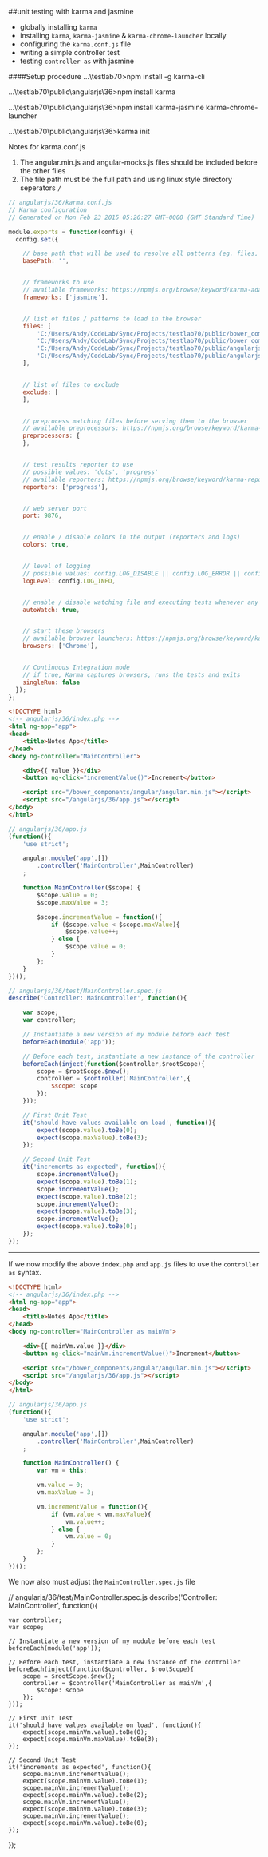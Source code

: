 ##unit testing with karma and jasmine
* globally installing `karma`
* installing `karma`, `karma-jasmine` & `karma-chrome-launcher` locally
* configuring the `karma.conf.js` file
* writing a simple controller test
* testing `controller as` with jasmine



####Setup procedure
...\testlab70>npm install -g karma-cli

...\testlab70\public\angularjs\36>npm install karma


...\testlab70\public\angularjs\36>npm install karma-jasmine karma-chrome-launcher

...\testlab70\public\angularjs\36>karma init

Notes for karma.conf.js
1) The angular.min.js and angular-mocks.js files should be included
before the other files
2) The file path must be the full path and using linux style directory seperators `/`

```javascript
// angularjs/36/karma.conf.js
// Karma configuration
// Generated on Mon Feb 23 2015 05:26:27 GMT+0000 (GMT Standard Time)

module.exports = function(config) {
  config.set({

    // base path that will be used to resolve all patterns (eg. files, exclude)
    basePath: '',


    // frameworks to use
    // available frameworks: https://npmjs.org/browse/keyword/karma-adapter
    frameworks: ['jasmine'],


    // list of files / patterns to load in the browser
    files: [
        'C:/Users/Andy/CodeLab/Sync/Projects/testlab70/public/bower_components/angular/angular.min.js',
        'C:/Users/Andy/CodeLab/Sync/Projects/testlab70/public/bower_components/angular-mocks/angular-mocks.js',
        'C:/Users/Andy/CodeLab/Sync/Projects/testlab70/public/angularjs/36/app.js',
        'C:/Users/Andy/CodeLab/Sync/Projects/testlab70/public/angularjs/36/test/*.spec.js'
    ],


    // list of files to exclude
    exclude: [
    ],


    // preprocess matching files before serving them to the browser
    // available preprocessors: https://npmjs.org/browse/keyword/karma-preprocessor
    preprocessors: {
    },


    // test results reporter to use
    // possible values: 'dots', 'progress'
    // available reporters: https://npmjs.org/browse/keyword/karma-reporter
    reporters: ['progress'],


    // web server port
    port: 9876,


    // enable / disable colors in the output (reporters and logs)
    colors: true,


    // level of logging
    // possible values: config.LOG_DISABLE || config.LOG_ERROR || config.LOG_WARN || config.LOG_INFO || config.LOG_DEBUG
    logLevel: config.LOG_INFO,


    // enable / disable watching file and executing tests whenever any file changes
    autoWatch: true,


    // start these browsers
    // available browser launchers: https://npmjs.org/browse/keyword/karma-launcher
    browsers: ['Chrome'],


    // Continuous Integration mode
    // if true, Karma captures browsers, runs the tests and exits
    singleRun: false
  });
};
```



```html
<!DOCTYPE html>
<!-- angularjs/36/index.php -->
<html ng-app="app">
<head>
    <title>Notes App</title>
</head>
<body ng-controller="MainController">

    <div>{{ value }}</div>
    <button ng-click="incrementValue()">Increment</button>

    <script src="/bower_components/angular/angular.min.js"></script>
    <script src="/angularjs/36/app.js"></script>
</body>
</html>
```

```javascript
// angularjs/36/app.js
(function(){
    'use strict';

    angular.module('app',[])
        .controller('MainController',MainController)
    ;

    function MainController($scope) {
        $scope.value = 0;
        $scope.maxValue = 3;

        $scope.incrementValue = function(){
            if ($scope.value < $scope.maxValue){
                $scope.value++;
            } else {
                $scope.value = 0;
            }
        };
    }
})();
```

```javascript
// angularjs/36/test/MainController.spec.js
describe('Controller: MainController', function(){

    var scope;
    var controller;

    // Instantiate a new version of my module before each test
    beforeEach(module('app'));

    // Before each test, instantiate a new instance of the controller
    beforeEach(inject(function($controller,$rootScope){
        scope = $rootScope.$new();
        controller = $controller('MainController',{
            $scope: scope
        });
    }));

    // First Unit Test
    it('should have values available on load', function(){
        expect(scope.value).toBe(0);
        expect(scope.maxValue).toBe(3);
    });

    // Second Unit Test
    it('increments as expected', function(){
        scope.incrementValue();
        expect(scope.value).toBe(1);
        scope.incrementValue();
        expect(scope.value).toBe(2);
        scope.incrementValue();
        expect(scope.value).toBe(3);
        scope.incrementValue();
        expect(scope.value).toBe(0);
    });
});
```


___

If we now modify the above `index.php` and `app.js` files to use the `controller as` syntax.

```html
<!DOCTYPE html>
<!-- angularjs/36/index.php -->
<html ng-app="app">
<head>
    <title>Notes App</title>
</head>
<body ng-controller="MainController as mainVm">

    <div>{{ mainVm.value }}</div>
    <button ng-click="mainVm.incrementValue()">Increment</button>

    <script src="/bower_components/angular/angular.min.js"></script>
    <script src="/angularjs/36/app.js"></script>
</body>
</html>
```

```javascript
// angularjs/36/app.js
(function(){
    'use strict';

    angular.module('app',[])
        .controller('MainController',MainController)
    ;

    function MainController() {
        var vm = this;

        vm.value = 0;
        vm.maxValue = 3;

        vm.incrementValue = function(){
            if (vm.value < vm.maxValue){
                vm.value++;
            } else {
                vm.value = 0;
            }
        };
    }
})();
```

We now also must adjust the `MainController.spec.js` file

// angularjs/36/test/MainController.spec.js
describe('Controller: MainController', function(){

    var controller;
    var scope;

    // Instantiate a new version of my module before each test
    beforeEach(module('app'));

    // Before each test, instantiate a new instance of the controller
    beforeEach(inject(function($controller, $rootScope){
        scope = $rootScope.$new();
        controller = $controller('MainController as mainVm',{
            $scope: scope
        });
    }));

    // First Unit Test
    it('should have values available on load', function(){
        expect(scope.mainVm.value).toBe(0);
        expect(scope.mainVm.maxValue).toBe(3);
    });

    // Second Unit Test
    it('increments as expected', function(){
        scope.mainVm.incrementValue();
        expect(scope.mainVm.value).toBe(1);
        scope.mainVm.incrementValue();
        expect(scope.mainVm.value).toBe(2);
        scope.mainVm.incrementValue();
        expect(scope.mainVm.value).toBe(3);
        scope.mainVm.incrementValue();
        expect(scope.mainVm.value).toBe(0);
    });
});
```



